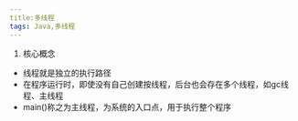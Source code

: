 ```yaml
---
title:多线程
tags: Java,多线程
---
```

1. 核心概念
 * 线程就是独立的执行路径
 * 在程序运行时，即使没有自己创建按线程，后台也会存在多个线程，如gc线程、主线程
 * main()称之为主线程，为系统的入口点，用于执行整个程序


